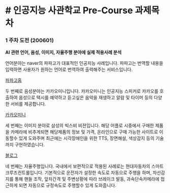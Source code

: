 # # 인공지능 사관학교 Pre-Course 과제목차

### 1 주차 도전 (200601)

**AI 관련 언어, 음성, 이미지, 자율주행 분야에 실제 적용사례 분석**

언어분야는 naver의 파파고가 대표적인 인공지능 사례입니다. 파파고는 번역할 내용을 입력하면 사용자가 원하는 언어로 번역하여 출력해주는 서비스입니다.

[파파고홈](https://papago.naver.com/)

두 번째로 음성분야는 카카오미니입니다. 카카오미니는 인공지능 스피커로 카카오를 호출하여 음성으로 택시를 예약하고 듣고싶은 음악을 재생하고 알람 및 타이머 등의 다양한 서비를 제공합니다.

[카카오미니](https://kakao.ai/)

세 번째는 이미지 분야로 삼성의 빅스비 비젼입니다. 해당 어플로 시중에서 구매한 제품을 카메라에 비추게되면 해당제품의 정보 및 가격, 온라인으로 구매 가능한 사이트로 이동할수 있게 도와주며 최근에는 시각장애인을 위한 TTS, 장면해설, 색상감지 등의 기술까지 구현하였습니다.

[블로그](https://blog.naver.com/bhs7849/221975894336)

네 번째는 자율주행입니다. 국내에서 보편적으로 적용된 사례로는 현대자동차의 스마트크루즈컨트롤입니다. 기본적으로 운전자가 설정한 속도로 자동으로 주행을 하며, 차선감지를 통해 핸들 조작, 앞차간격 및 주변상황에 따라 브레이크 발동, 과속단속카메라에 접근하게 되면 자동으로 규정속도로 주행할수 있게 도와줍니다.
